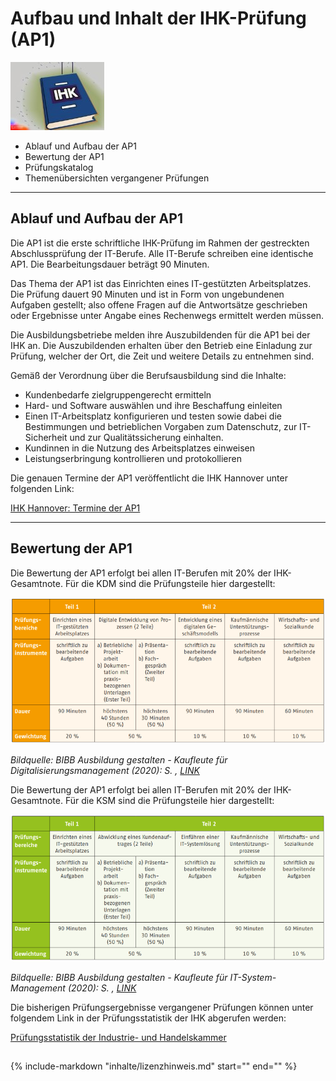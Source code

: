 # Aufbau und Inhalt der IHK-Prüfung (AP1)

![Kapitelbild](bilder/kap_00_kapitelbild.jpg)

- Ablauf und Aufbau der AP1
- Bewertung der AP1
- Prüfungskatalog
- Themenübersichten vergangener Prüfungen

---

## Ablauf und Aufbau der AP1

Die AP1 ist die erste schriftliche IHK-Prüfung im Rahmen der gestreckten Abschlussprüfung der IT-Berufe. Alle IT-Berufe schreiben eine identische AP1. Die Bearbeitungsdauer beträgt 90 Minuten.

Das Thema der AP1 ist das Einrichten eines IT-gestützten Arbeitsplatzes. Die Prüfung dauert 90 Minuten und ist in Form von ungebundenen Aufgaben gestellt; also offene Fragen auf die Antwortsätze geschrieben oder Ergebnisse unter Angabe eines Rechenwegs ermittelt werden müssen.

Die Ausbildungsbetriebe melden ihre Auszubildenden für die AP1 bei der IHK an. Die Auszubildenden erhalten über den Betrieb eine Einladung zur Prüfung, welcher der Ort, die Zeit und weitere Details zu entnehmen sind.

Gemäß der Verordnung über die Berufsausbildung sind die Inhalte:

- Kundenbedarfe zielgruppengerecht ermitteln
- Hard- und Software auswählen und ihre Beschaffung einleiten
- Einen IT-Arbeitsplatz konfigurieren und testen sowie dabei die Bestimmungen und betrieblichen Vorgaben zum Datenschutz, zur IT-Sicherheit und zur Qualitätssicherung einhalten.
- Kundinnen in die Nutzung des Arbeitsplatzes einweisen
- Leistungserbringung kontrollieren und protokollieren

Die genauen Termine der AP1 veröffentlicht die IHK Hannover unter folgenden Link:

[IHK Hannover: Termine der AP1](https://www.ihk.de/hannover/hauptnavigation/ausbildung-und-weiterbildung/ausbildung/aktuell/termine-fuer-teil-1-der-ap-in-kaufmaennischen-berufen-5438396)

---

## Bewertung der AP1

Die Bewertung der AP1 erfolgt bei allen IT-Berufen mit 20% der IHK-Gesamtnote. Für die KDM sind die Prüfungsteile hier dargestellt:

![KDM Prüfungsteile](bilder/kap_00_kdm_pruefungsteile.png)

*Bildquelle: BIBB Ausbildung gestalten - Kaufleute für Digitalisierungsmanagement (2020): S. , [LINK]()*

Die Bewertung der AP1 erfolgt bei allen IT-Berufen mit 20% der IHK-Gesamtnote. Für die KSM sind die Prüfungsteile hier dargestellt:

![KSM Prüfungsteile](bilder/kap_00_ksm_pruefungsteile.png)

*Bildquelle: BIBB Ausbildung gestalten - Kaufleute für IT-System-Management (2020): S. , [LINK]()*

Die bisherigen Prüfungsergebnisse vergangener Prüfungen können unter folgendem Link in der Prüfungsstatistik der IHK abgerufen werden:

[Prüfungsstatistik der Industrie- und Handelskammer](https://pes.ihk.de/)

## 

{%
   include-markdown "inhalte/lizenzhinweis.md"
   start="<!--include-start-->"
   end="<!--include-end-->"
%}